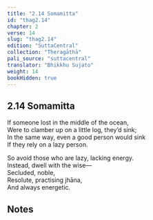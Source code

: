 ```yaml
---
title: "2.14 Somamitta"
id: "thag2.14"
chapter: 2
verse: 14
slug: "thag2.14"
edition: "SuttaCentral"
collection: "Theragāthā"
pali_source: "suttacentral"
translator: "Bhikkhu Sujato"
weight: 14
bookHidden: true
---
```


## 2.14 Somamitta  

If someone lost in the middle of the ocean,  
Were to clamber up on a little log, they’d sink;  
In the same way, even a good person would sink  
If they rely on a lazy person.  

So avoid those who are lazy, lacking energy.  
Instead, dwell with the wise—  
Secluded, noble,  
Resolute, practising jhāna,  
And always energetic.

## Notes